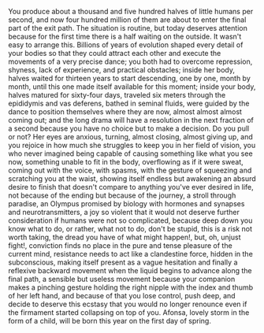 You produce about a thousand and five hundred halves of little humans per second, and now four hundred million of them are about to enter the final part of the exit path. The situation is routine, but today deserves attention because for the first time there is a half waiting on the outside. It wasn't easy to arrange this. Billions of years of evolution shaped every detail of your bodies so that they could attract each other and execute the movements of a very precise dance; you both had to overcome repression, shyness, lack of experience, and practical obstacles; inside her body, halves waited for thirteen years to start descending, one by one, month by month, until this one made itself available for this moment; inside your body, halves matured for sixty-four days, traveled six meters through the epididymis and vas deferens, bathed in seminal fluids, were guided by the dance to position themselves where they are now, almost almost almost coming out; and the long drama will have a resolution in the next fraction of a second because you have no choice but to make a decision. Do you pull or not? Her eyes are anxious, turning, almost closing, almost giving up, and you rejoice in how much she struggles to keep you in her field of vision, you who never imagined being capable of causing something like what you see now, something unable to fit in the body, overflowing as if it were sweat, coming out with the voice, with spasms, with the gesture of squeezing and scratching you at the waist, showing itself endless but awakening an absurd desire to finish that doesn't compare to anything you've ever desired in life, not because of the ending but because of the journey, a stroll through paradise, an Olympus promised by biology with hormones and synapses and neurotransmitters, a joy so violent that it would not deserve further consideration if humans were not so complicated, because deep down you know what to do, or rather, what not to do, don't be stupid, this is a risk not worth taking, the dread you have of what might happen!, but, oh, unjust fight!, conviction finds no place in the pure and tense pleasure of the current mind, resistance needs to act like a clandestine force, hidden in the subconscious, making itself present as a vague hesitation and finally a reflexive backward movement when the liquid begins to advance along the final path, a sensible but useless movement because your companion makes a pinching gesture holding the right nipple with the index and thumb of her left hand, and because of that you lose control, push deep, and decide to deserve this ecstasy that you would no longer renounce even if the firmament started collapsing on top of you. Afonsa, lovely storm in the form of a child, will be born this year on the first day of spring.